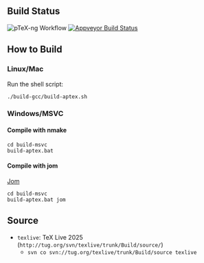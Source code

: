 
## Build Status

![pTeX-ng Workflow](https://github.com/clerkma/ptex-ng/actions/workflows/build-bin.yml/badge.svg)
[![Appveyor Build Status](https://ci.appveyor.com/api/projects/status/github/clerkma/ptex-ng?branch=master&svg=true)](https://ci.appveyor.com/project/clerkma/ptex-ng)

## How to Build
### Linux/Mac

Run the shell script:

    ./build-gcc/build-aptex.sh

### Windows/MSVC

#### Compile with nmake

    cd build-msvc
    build-aptex.bat

#### Compile with jom

[Jom](https://wiki.qt.io/Jom)

    cd build-msvc
    build-aptex.bat jom

## Source

* `texlive`: TeX Live 2025 (`http://tug.org/svn/texlive/trunk/Build/source/`)
  * `svn co svn://tug.org/texlive/trunk/Build/source texlive`

